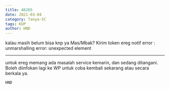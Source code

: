```yaml
---
title: 46265
date: 2021-03-04
category: Tanya-SC
tags: KUP
author: HND
---
```


kalau masih belum bisa knp ya Mas/Mbak? Kirim token ereg notif error : unmarshalling error: unexpected element

---

untuk ereg memang ada masalah service kemarin, dan sedang ditangani. Boleh diinfokan lagi ke WP untuk coba kembali sekarang atau secara berkala ya.

`HND`

